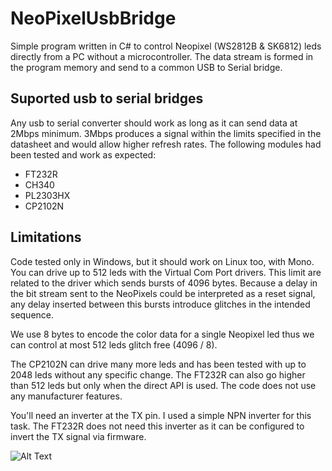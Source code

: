 # NeoPixelUsbBridge
Simple program written in C# to control Neopixel (WS2812B & SK6812) leds directly from a PC without a microcontroller. The data stream is formed in the program memory and send to a common USB to Serial bridge.
## Suported usb to serial bridges
Any usb to serial converter should work as long as it can send data at 2Mbps minimum. 3Mbps produces a signal within the limits specified in the datasheet and would allow higher refresh rates. The following modules had been tested and work as expected:
  * FT232R
  * CH340
  * PL2303HX
  * CP2102N
## Limitations
Code tested only in Windows, but it should work on Linux too, with Mono. You can drive up to 512 leds with the Virtual Com Port drivers.
This limit are related to the driver which sends bursts of 4096 bytes. Because a delay in the bit stream sent to the NeoPixels could be interpreted as a reset signal, any delay inserted between this bursts introduce glitches in the intended sequence.

We use 8 bytes to encode the color data for a single Neopixel led thus we can control at most 512 leds glitch free (4096 / 8).

The CP2102N can drive many more leds and has been tested with up to 2048 leds without any specific change. The FT232R can also go higher than 512 leds but only when the direct API is used. The code does not use any manufacturer features.

You'll need an inverter at the TX pin. I used a simple NPN inverter for this task. The FT232R does not need this inverter as it can be configured to invert the TX signal via firmware.

![Alt Text](https://adanbucio.files.wordpress.com/2017/07/simple-transistor-inverter1.png)

